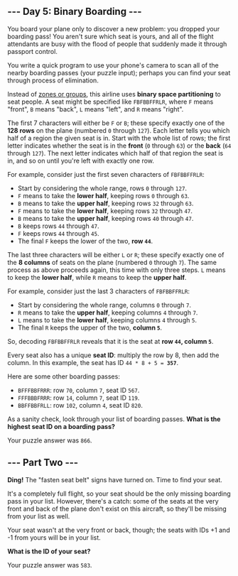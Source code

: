 ## --- Day 5: Binary Boarding ---

You board your plane only to discover a new problem: you dropped your boarding pass! You aren't sure which seat is yours, and all of the flight attendants are busy with the flood of people that suddenly made it through passport control.

You write a quick program to use your phone's camera to scan all of the nearby boarding passes (your puzzle input); perhaps you can find your seat through process of elimination.

Instead of [zones or groups](https://www.youtube.com/watch?v=oAHbLRjF0vo), this airline uses __binary space partitioning__ to seat people. A seat might be specified like `FBFBBFFRLR`, where `F` means "front", `B` means "back", `L` means "left", and `R` means "right".

The first 7 characters will either be `F` or `B`; these specify exactly one of the __128 rows__ on the plane (numbered `0` through `127`). Each letter tells you which half of a region the given seat is in. Start with the whole list of rows; the first letter indicates whether the seat is in the __front__ (`0` through `63`) or the __back__ (`64` through `127`). The next letter indicates which half of that region the seat is in, and so on until you're left with exactly one row.

For example, consider just the first seven characters of `FBFBBFFRLR`:

*   Start by considering the whole range, rows `0` through `127`.
*   `F` means to take the __lower half__, keeping rows `0` through `63`.
*   `B` means to take the __upper half__, keeping rows `32` through `63`.
*   `F` means to take the __lower half__, keeping rows `32` through `47`.
*   `B` means to take the __upper half__, keeping rows `40` through `47`.
*   `B` keeps rows `44` through `47`.
*   `F` keeps rows `44` through `45`.
*   The final `F` keeps the lower of the two, __row `44`__.

The last three characters will be either `L` or `R`; these specify exactly one of the __8 columns__ of seats on the plane (numbered `0` through `7`). The same process as above proceeds again, this time with only three steps. `L` means to keep the __lower half__, while `R` means to keep the __upper half__.

For example, consider just the last 3 characters of `FBFBBFFRLR`:

*   Start by considering the whole range, columns `0` through `7`.
*   `R` means to take the __upper half__, keeping columns `4` through `7`.
*   `L` means to take the __lower half__, keeping columns `4` through `5`.
*   The final `R` keeps the upper of the two, __column `5`__.

So, decoding `FBFBBFFRLR` reveals that it is the seat at __row `44`, column `5`__.

Every seat also has a unique __seat ID__: multiply the row by 8, then add the column. In this example, the seat has ID `44 * 8 + 5 = `__`357`__.

Here are some other boarding passes:

*   `BFFFBBFRRR`: row `70`, column `7`, seat ID `567`.
*   `FFFBBBFRRR`: row `14`, column `7`, seat ID `119`.
*   `BBFFBBFRLL`: row `102`, column `4`, seat ID `820`.

As a sanity check, look through your list of boarding passes. __What is the highest seat ID on a boarding pass?__

Your puzzle answer was `866`.

## --- Part Two ---

__Ding!__ The "fasten seat belt" signs have turned on. Time to find your seat.

It's a completely full flight, so your seat should be the only missing boarding pass in your list. However, there's a catch: some of the seats at the very front and back of the plane don't exist on this aircraft, so they'll be missing from your list as well.

Your seat wasn't at the very front or back, though; the seats with IDs +1 and -1 from yours will be in your list.

__What is the ID of your seat?__

Your puzzle answer was `583`.
